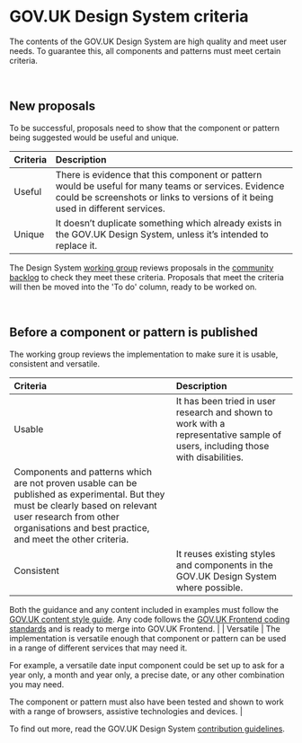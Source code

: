 # GOV.UK Design System criteria

The contents of the GOV.UK Design System are high quality and meet user needs. To guarantee this, all components and patterns must meet certain criteria.

<br>

## New proposals

To be successful, proposals need to show that the component or pattern being suggested would be useful and unique.

| Criteria | Description |
| :------- | :---------- |
| Useful   | There is evidence that this component or pattern would be useful for many teams or services. Evidence could be screenshots or links to versions of it being used in different services. |
| Unique   | It doesn’t duplicate something which already exists in the GOV.UK Design System, unless it’s intended to replace it. |

The Design System [working group](WORKING_GROUP.md) reviews proposals in the [community backlog](https://github.com/alphagov/govuk-design-system-backlog/projects/1) to check they meet these criteria. Proposals that meet the criteria will then be moved into the 'To do' column, ready to be worked on. 

<br>

## Before a component or pattern is published

The working group reviews the implementation to make sure it is usable, consistent and versatile.

| Criteria     | Description |
| :----------- | :---------- |
| Usable       | It has been tried in user research and shown to work with a representative sample of users, including those with disabilities.
Components and patterns which are not proven usable can be published as experimental. But they must be clearly based on relevant user research from other organisations and best practice, and meet the other criteria. |
| Consistent   | It reuses existing styles and components in the GOV.UK Design System where possible.
Both the guidance and any content included in examples must follow the [GOV.UK content style guide](https://www.gov.uk/guidance/style-guide/a-to-z-of-gov-uk-style).
Any code follows the [GOV.UK Frontend coding standards](https://github.com/alphagov/govuk-frontend/tree/master/docs/contributing/coding-standards) and is ready to merge into GOV.UK Frontend. |
| Versatile    | 
The implementation is versatile enough that component or pattern can be used in a range of different services that may need it.

For example, a versatile date input component could be set up to ask for a year only, a month and year only, a precise date, or any other combination you may need.

The component or pattern must also have been tested and shown to work with a range of browsers, assistive technologies and devices.
|

To find out more, read the GOV.UK Design System [contribution guidelines](CONTRIBUTING.md).
